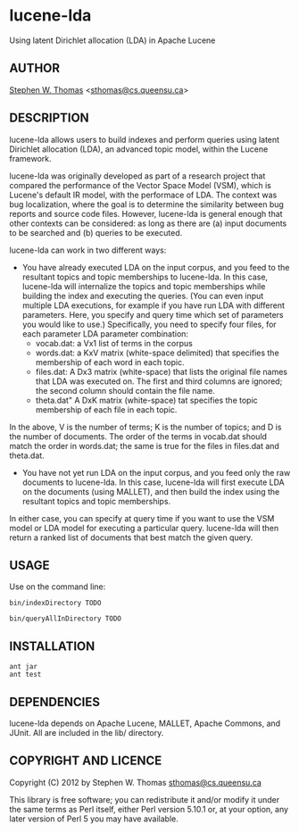 lucene-lda
==========

Using latent Dirichlet allocation (LDA) in Apache Lucene

AUTHOR
------

[Stephen W. Thomas](http://research.cs.queensu.ca/~sthomas/) <<sthomas@cs.queensu.ca>>


DESCRIPTION
----------- 
lucene-lda allows users to build indexes and perform queries using latent
Dirichlet allocation (LDA), an advanced topic model, within the Lucene
framework.

lucene-lda was originally developed as part of a research project that compared the
performance of the Vector Space Model (VSM), which is Lucene's default IR model,
with the performace of LDA. The context was bug localization, where the goal is
to determine the similarity between bug reports and source code files. However,
lucene-lda is general enough that other contexts can be considered: as long as
there are (a) input documents to be searched and (b) queries to be executed. 

lucene-lda can work in two different ways:

* You have already executed LDA on the input corpus, and you feed to the resultant
topics and topic memberships to lucene-lda. In this case, lucene-lda will
internalize the topics and topic memberships while building the index and
executing the queries. (You can even input multiple LDA executions, for example
if you have run LDA with different parameters. Here, you specify and query time
which set of parameters you would like to use.) Specifically, you need to
specify four files, for each parameter LDA parameter combination:
  * vocab.dat: a Vx1 list of terms in the corpus
  * words.dat: a KxV matrix (white-space delimited) that specifies the
    membership of each word in each topic.
  * files.dat: A Dx3 matrix (white-space) that lists the original file
    names that LDA was executed on. The first and third columns are ignored; the
    second column should contain the file name.
  * theta.dat" A DxK matrix (white-space) tat specifies the topic membership of
    each file in each topic.

In the above, V is the number of terms; K is the number of topics; and D is the
number of documents. The order of the terms in vocab.dat should match the order
in words.dat; the same is true for the files in files.dat and theta.dat.

* You have not yet run LDA on the input corpus, and you feed only the raw documents
to lucene-lda. In this case, lucene-lda will first execute LDA on the documents
(using MALLET), and then build the index using the resultant topics and topic memberships.

In either case, you can specify at query time if you want to use the VSM model
or LDA model for executing a particular query. lucene-lda will then return a
ranked list of documents that best match the given query.


USAGE
-----

Use on the command line:

    bin/indexDirectory TODO

    bin/queryAllInDirectory TODO




INSTALLATION
------------

    ant jar
    ant test


DEPENDENCIES
------------

lucene-lda depends on Apache Lucene, MALLET, Apache Commons, and JUnit. All are
included in the lib/ directory.


COPYRIGHT AND LICENCE
---------------------

Copyright (C) 2012 by Stephen W. Thomas <sthomas@cs.queensu.ca>

This library is free software; you can redistribute it and/or modify
it under the same terms as Perl itself, either Perl version 5.10.1 or,
at your option, any later version of Perl 5 you may have available.


